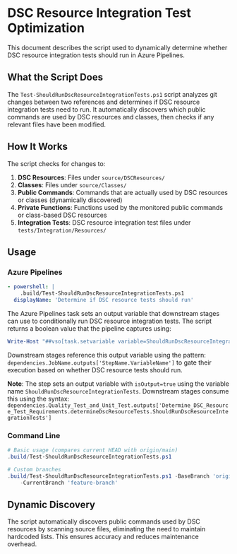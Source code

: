 # DSC Resource Integration Test Optimization

This document describes the script used to dynamically determine whether DSC
resource integration tests should run in Azure Pipelines.

## What the Script Does

The `Test-ShouldRunDscResourceIntegrationTests.ps1` script analyzes git
changes between two references and determines if DSC resource integration tests
need to run. It automatically discovers which public commands are used by DSC
resources and classes, then checks if any relevant files have been modified.

## How It Works

The script checks for changes to:

1. **DSC Resources**: Files under `source/DSCResources/`
1. **Classes**: Files under `source/Classes/`
1. **Public Commands**: Commands that are actually used by DSC resources or
   classes (dynamically discovered)
1. **Private Functions**: Functions used by the monitored public commands or
   class-based DSC resources
1. **Integration Tests**: DSC resource integration test files under
   `tests/Integration/Resources/`

## Usage

### Azure Pipelines

```yaml
- powershell: |
    .build/Test-ShouldRunDscResourceIntegrationTests.ps1
  displayName: 'Determine if DSC resource tests should run'
```

The Azure Pipelines task sets an output variable that downstream stages can
use to conditionally run DSC resource integration tests. The script returns
a boolean value that the pipeline captures using:

```powershell
Write-Host "##vso[task.setvariable variable=ShouldRunDscResourceIntegrationTests;isOutput=true]$shouldRun"
```

Downstream stages reference this output variable using the pattern:
`dependencies.JobName.outputs['StepName.VariableName']` to gate their
execution based on whether DSC resource tests should run.

**Note**: The step sets an output variable with `isOutput=true` using the
variable name `ShouldRunDscResourceIntegrationTests`. Downstream stages consume
this using the syntax:
`dependencies.Quality_Test_and_Unit_Test.outputs['Determine_DSC_Resource_Test_Requirements.determineDscResourceTests.ShouldRunDscResourceIntegrationTests']`

### Command Line

```powershell
# Basic usage (compares current HEAD with origin/main)
.build/Test-ShouldRunDscResourceIntegrationTests.ps1

# Custom branches
.build/Test-ShouldRunDscResourceIntegrationTests.ps1 -BaseBranch 'origin/dev' \
    -CurrentBranch 'feature-branch'
```

## Dynamic Discovery

The script automatically discovers public commands used by DSC resources by
scanning source files, eliminating the need to maintain hardcoded lists.
This ensures accuracy and reduces maintenance overhead.
